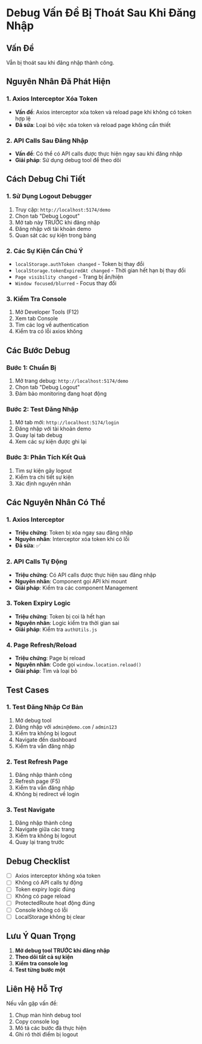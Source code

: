# Debug Vấn Đề Bị Thoát Sau Khi Đăng Nhập

## Vấn Đề
Vẫn bị thoát sau khi đăng nhập thành công.

## Nguyên Nhân Đã Phát Hiện

### 1. Axios Interceptor Xóa Token
- **Vấn đề**: Axios interceptor xóa token và reload page khi không có token hợp lệ
- **Đã sửa**: Loại bỏ việc xóa token và reload page không cần thiết

### 2. API Calls Sau Đăng Nhập
- **Vấn đề**: Có thể có API calls được thực hiện ngay sau khi đăng nhập
- **Giải pháp**: Sử dụng debug tool để theo dõi

## Cách Debug Chi Tiết

### 1. Sử Dụng Logout Debugger
1. Truy cập: `http://localhost:5174/demo`
2. Chọn tab "Debug Logout"
3. Mở tab này TRƯỚC khi đăng nhập
4. Đăng nhập với tài khoản demo
5. Quan sát các sự kiện trong bảng

### 2. Các Sự Kiện Cần Chú Ý
- `localStorage.authToken changed` - Token bị thay đổi
- `localStorage.tokenExpiredAt changed` - Thời gian hết hạn bị thay đổi
- `Page visibility changed` - Trang bị ẩn/hiện
- `Window focused/blurred` - Focus thay đổi

### 3. Kiểm Tra Console
1. Mở Developer Tools (F12)
2. Xem tab Console
3. Tìm các log về authentication
4. Kiểm tra có lỗi axios không

## Các Bước Debug

### Bước 1: Chuẩn Bị
1. Mở trang debug: `http://localhost:5174/demo`
2. Chọn tab "Debug Logout"
3. Đảm bảo monitoring đang hoạt động

### Bước 2: Test Đăng Nhập
1. Mở tab mới: `http://localhost:5174/login`
2. Đăng nhập với tài khoản demo
3. Quay lại tab debug
4. Xem các sự kiện được ghi lại

### Bước 3: Phân Tích Kết Quả
1. Tìm sự kiện gây logout
2. Kiểm tra chi tiết sự kiện
3. Xác định nguyên nhân

## Các Nguyên Nhân Có Thể

### 1. Axios Interceptor
- **Triệu chứng**: Token bị xóa ngay sau đăng nhập
- **Nguyên nhân**: Interceptor xóa token khi có lỗi
- **Đã sửa**: ✅

### 2. API Calls Tự Động
- **Triệu chứng**: Có API calls được thực hiện sau đăng nhập
- **Nguyên nhân**: Component gọi API khi mount
- **Giải pháp**: Kiểm tra các component Management

### 3. Token Expiry Logic
- **Triệu chứng**: Token bị coi là hết hạn
- **Nguyên nhân**: Logic kiểm tra thời gian sai
- **Giải pháp**: Kiểm tra `authUtils.js`

### 4. Page Refresh/Reload
- **Triệu chứng**: Page bị reload
- **Nguyên nhân**: Code gọi `window.location.reload()`
- **Giải pháp**: Tìm và loại bỏ

## Test Cases

### 1. Test Đăng Nhập Cơ Bản
1. Mở debug tool
2. Đăng nhập với `admin@demo.com` / `admin123`
3. Kiểm tra không bị logout
4. Navigate đến dashboard
5. Kiểm tra vẫn đăng nhập

### 2. Test Refresh Page
1. Đăng nhập thành công
2. Refresh page (F5)
3. Kiểm tra vẫn đăng nhập
4. Không bị redirect về login

### 3. Test Navigate
1. Đăng nhập thành công
2. Navigate giữa các trang
3. Kiểm tra không bị logout
4. Quay lại trang trước

## Debug Checklist

- [ ] Axios interceptor không xóa token
- [ ] Không có API calls tự động
- [ ] Token expiry logic đúng
- [ ] Không có page reload
- [ ] ProtectedRoute hoạt động đúng
- [ ] Console không có lỗi
- [ ] LocalStorage không bị clear

## Lưu Ý Quan Trọng

1. **Mở debug tool TRƯỚC khi đăng nhập**
2. **Theo dõi tất cả sự kiện**
3. **Kiểm tra console log**
4. **Test từng bước một**

## Liên Hệ Hỗ Trợ

Nếu vẫn gặp vấn đề:
1. Chụp màn hình debug tool
2. Copy console log
3. Mô tả các bước đã thực hiện
4. Ghi rõ thời điểm bị logout
